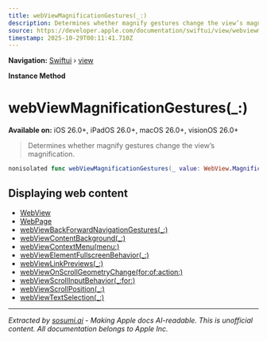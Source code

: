 ```yaml
---
title: webViewMagnificationGestures(_:)
description: Determines whether magnify gestures change the view’s magnification.
source: https://developer.apple.com/documentation/swiftui/view/webviewmagnificationgestures(_:)
timestamp: 2025-10-29T00:11:41.710Z
---
```


**Navigation:** [Swiftui](/documentation/swiftui) › [view](/documentation/swiftui/view)

**Instance Method**

# webViewMagnificationGestures(_:)

**Available on:** iOS 26.0+, iPadOS 26.0+, macOS 26.0+, visionOS 26.0+

> Determines whether magnify gestures change the view’s magnification.

```swift
nonisolated func webViewMagnificationGestures(_ value: WebView.MagnificationGesturesBehavior) -> some View
```

## Displaying web content

- [WebView](/documentation/WebKit/WebView-swift.struct)
- [WebPage](/documentation/WebKit/WebPage)
- [webViewBackForwardNavigationGestures(_:)](/documentation/swiftui/view/webviewbackforwardnavigationgestures(_:))
- [webViewContentBackground(_:)](/documentation/swiftui/view/webviewcontentbackground(_:))
- [webViewContextMenu(menu:)](/documentation/swiftui/view/webviewcontextmenu(menu:))
- [webViewElementFullscreenBehavior(_:)](/documentation/swiftui/view/webviewelementfullscreenbehavior(_:))
- [webViewLinkPreviews(_:)](/documentation/swiftui/view/webviewlinkpreviews(_:))
- [webViewOnScrollGeometryChange(for:of:action:)](/documentation/swiftui/view/webviewonscrollgeometrychange(for:of:action:))
- [webViewScrollInputBehavior(_:for:)](/documentation/swiftui/view/webviewscrollinputbehavior(_:for:))
- [webViewScrollPosition(_:)](/documentation/swiftui/view/webviewscrollposition(_:))
- [webViewTextSelection(_:)](/documentation/swiftui/view/webviewtextselection(_:))

---

*Extracted by [sosumi.ai](https://sosumi.ai) - Making Apple docs AI-readable.*
*This is unofficial content. All documentation belongs to Apple Inc.*
